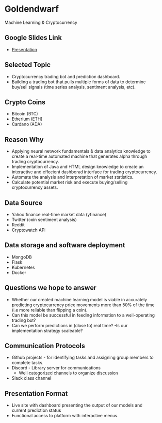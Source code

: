 # Goldendwarf
Machine Learning & Cryptocurrency

## Google Slides Link
- [Presentation](https://docs.google.com/presentation/d/124W2VgxM6cSDz5dqoKisK2hXoikAnP9mSJqux85g4EY/edit?usp=sharing)

## Selected Topic 
- Cryptocurrency trading bot and prediction dashboard.
- Building a trading bot that pulls multiple forms of data to determine buy/sell signals (time series analysis, sentiment analysis, etc). 

## Crypto Coins 
- Bitcoin (BTC)
- Etherium (ETH)
- Cardano (ADA)

## Reason Why 
- Applying neural network fundamentals & data analytics knowledge to create a real-time automated machine that generates alpha through trading cryptocurrency.
- Implementation of Java and HTML design knowledge to create an interactive and effecient dashborad interface for trading cryptocurrency.
- Automate the analysis and interpretation of market statistics.
- Calculate potential market risk and execute buying/selling cryptocurrency assets.

## Data Source 
- Yahoo finance real-time market data (yfinance)
- Twitter (coin sentiment analysis)
- Reddit  
- Cryptowatch API

## Data storage and software deployment
- MongoDB
- Flask
- Kubernetes
- Docker

## Questions we hope to answer 
- Whether our created machine learning model is viable in accurately predicting cryptocurrency price movements more than 50% of the time (i.e more reliable than flipping a coin).
- Can this model be successful in feeding information to a well-operating trading bot?
- Can we perform predictions in (close to) real time?
-Is our implementation strategy scaleable?

## Communication Protocols
-   Github projects - for identifying tasks and assigning group members to complete tasks.
-   Discord - Library server for communications
    -   Well categorized channels to organize discussion
-   Slack class channel
  
## Presentation Format
- Live site with dashboard presenting the output of our models and current prediction status
- Functional access to platform with interactive menus
